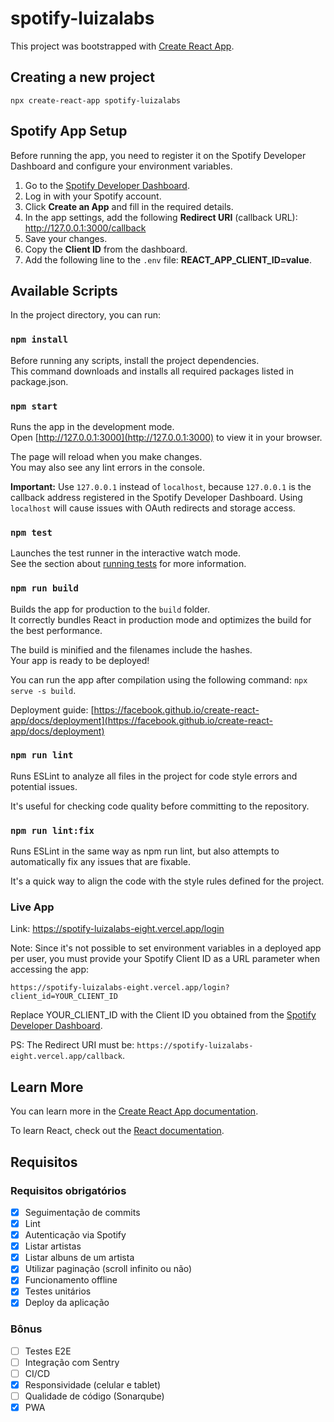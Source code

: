 # spotify-luizalabs

This project was bootstrapped with [Create React App](https://github.com/facebook/create-react-app).

## Creating a new project

```
npx create-react-app spotify-luizalabs
```

## Spotify App Setup

Before running the app, you need to register it on the Spotify Developer Dashboard and configure your environment variables.

1. Go to the [Spotify Developer Dashboard](https://developer.spotify.com/dashboard).
2. Log in with your Spotify account.
3. Click **Create an App** and fill in the required details.
4. In the app settings, add the following **Redirect URI** (callback URL): http://127.0.0.1:3000/callback
5. Save your changes.
6. Copy the **Client ID** from the dashboard.
7. Add the following line to the `.env` file: **REACT_APP_CLIENT_ID=value**.

## Available Scripts

In the project directory, you can run:

### `npm install`

Before running any scripts, install the project dependencies.\
This command downloads and installs all required packages listed in package.json.

### `npm start`

Runs the app in the development mode.\
Open [http://127.0.0.1:3000](http://127.0.0.1:3000) to view it in your browser.

The page will reload when you make changes.\
You may also see any lint errors in the console.

**Important:** Use `127.0.0.1` instead of `localhost`, because `127.0.0.1` is the callback address registered in the Spotify Developer Dashboard. Using `localhost` will cause issues with OAuth redirects and storage access.

### `npm test`

Launches the test runner in the interactive watch mode.\
See the section about [running tests](https://facebook.github.io/create-react-app/docs/running-tests) for more information.

### `npm run build`

Builds the app for production to the `build` folder.\
It correctly bundles React in production mode and optimizes the build for the best performance.

The build is minified and the filenames include the hashes.\
Your app is ready to be deployed!

You can run the app after compilation using the following command: `npx serve -s build`.

Deployment guide: [https://facebook.github.io/create-react-app/docs/deployment](https://facebook.github.io/create-react-app/docs/deployment)

### `npm run lint`

Runs ESLint to analyze all files in the project for code style errors and potential issues.

It's useful for checking code quality before committing to the repository.

### `npm run lint:fix`

Runs ESLint in the same way as npm run lint, but also attempts to automatically fix any issues that are fixable.

It's a quick way to align the code with the style rules defined for the project.

### Live App

Link: https://spotify-luizalabs-eight.vercel.app/login

Note: Since it's not possible to set environment variables in a deployed app per user, you must provide your Spotify Client ID as a URL parameter when accessing the app:

```
https://spotify-luizalabs-eight.vercel.app/login?client_id=YOUR_CLIENT_ID
```
Replace YOUR_CLIENT_ID with the Client ID you obtained from the [Spotify Developer Dashboard](https://developer.spotify.com/dashboard).

PS: The Redirect URI must be: `https://spotify-luizalabs-eight.vercel.app/callback`.

## Learn More

You can learn more in the [Create React App documentation](https://facebook.github.io/create-react-app/docs/getting-started).

To learn React, check out the [React documentation](https://reactjs.org/).

## Requisitos

### Requisitos obrigatórios
- [X] Seguimentação de commits
- [X] Lint
- [X] Autenticação via Spotify
- [X] Listar artistas
- [X] Listar albuns de um artista
- [X] Utilizar paginação (scroll infinito ou não)
- [X] Funcionamento offline
- [X] Testes unitários
- [X] Deploy da aplicação

### Bônus
- [ ] Testes E2E
- [ ] Integração com Sentry
- [ ] CI/CD
- [X] Responsividade (celular e tablet)
- [ ] Qualidade de código (Sonarqube)
- [X] PWA
